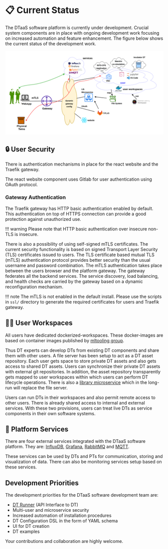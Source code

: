 # :clipboard: Current Status

The DTaaS software platform is currently under development.
Crucial system components are in place with ongoing development work
focusing on increased automation and feature enhancement.
The figure below shows the current status of the development work.

![Current development status](current-status.png)

## :lock: User Security

There is authentication mechanisms in place for the react website
and the Traefik gateway.

The react website component uses Gitlab for user authentication using
OAuth protocol.

### Gateway Authentication

The Traefik gateway has HTTP basic authentication enabled by default. This
authentication on top of HTTPS connection can provide a good protection
against unauthorized use.

!!! warning
    Please note that HTTP basic authentication over insecure non-TLS
    is insecure.

There is also a possibility of using self-signed mTLS certificates.
The current security functionality is based on signed
Transport Layer Security (TLS)
certificates issued to users. The TLS certificate based mutual TLS (mTLS)
authentication protocol provides better security than the usual
username and password combination. The mTLS authentication takes place between
the users browser and the platform gateway. The gateway federates all
the backend services. The service discovery, load balancing, and health checks
are carried by the gateway based on a dynamic reconfiguration mechanism.

!!! note
    The mTLS is not enabled in the default install.
    Please use the scripts in `ssl/` directory to generate
    the required certificates for users and Traefik gateway.

## :technologist: User Workspaces

All users have dedicated dockerized-workspaces. These docker-images are based on
container images published by
[mltooling group](https://github.com/ml-tooling/ml-workspace).

Thus DT experts can develop DTs from existing DT components and
share them with other users. A file server has been setup to act as
a DT asset repository. Each user gets space to store private DT assets and
also gets access to shared DT assets. Users can synchronize their
private DT assets with external git repositories. In addition,
the asset repository transparently gets mapped to user workspaces
within which users can perform DT lifecycle operations.
There is also a [library microservice](../servers/lib/lib-ms.md) which
in the long-run will replace the file server.

Users can run DTs in their workspaces and also permit remote access
to other users. There is already shared access to internal and
external services.
With these two provisions, users can treat live DTs as service components
in their own software systems.

## :electric_plug: Platform Services

There are four external services integrated with the DTaaS software platform.
They are:
[InfluxDB](https://github.com/influxdata/influxdb),
[Grafana](https://github.com/grafana/grafana),
[RabbitMQ](https://github.com/rabbitmq/rabbitmq-server)
and
[MQTT](https://mqtt.org/).

These services can be used by DTs and PTs for communication, storing and
visualization of data. There can also be monitoring services setup
based on these services.

## Development Priorities

The development priorities for the DTaaS software development team are:

* [DT Runner](https://github.com/INTO-CPS-Association/DTaaS/tree/feature/distributed-demo/servers/execution/runner)
  (API Interface to DT)
* Multi-user and microservice security
* Increased automation of installation procedures
* DT Configuration DSL ín the form of YAML schema
* UI for DT creation
* DT examples

Your contributions and collaboration are highly welcome.
